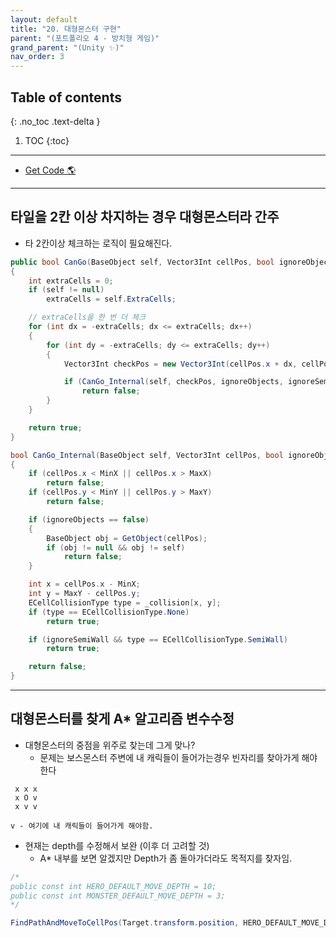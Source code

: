 ```yaml
---
layout: default
title: "20. 대형몬스터 구현"
parent: "(포트폴리오 4 - 방치형 게임)"
grand_parent: "(Unity ✨)"
nav_order: 3
---
```


## Table of contents
{: .no_toc .text-delta }

1. TOC
{:toc}

---

* [Get Code 🌎](https://github.com/Arthur880708/Unity.IncrementalGame.Example/tree/8)

---

## 타일을 2칸 이상 차지하는 경우 대형몬스터라 간주

* 타 2칸이상 체크하는 로직이 필요해진다.

```csharp
public bool CanGo(BaseObject self, Vector3Int cellPos, bool ignoreObjects = false, bool ignoreSemiWall = false)
{
    int extraCells = 0;
    if (self != null)
        extraCells = self.ExtraCells;

    // extraCells을 한 번 더 체크
    for (int dx = -extraCells; dx <= extraCells; dx++)
    {
        for (int dy = -extraCells; dy <= extraCells; dy++)
        {
            Vector3Int checkPos = new Vector3Int(cellPos.x + dx, cellPos.y + dy);

            if (CanGo_Internal(self, checkPos, ignoreObjects, ignoreSemiWall) == false)
                return false;
        }
    }

    return true;
}

bool CanGo_Internal(BaseObject self, Vector3Int cellPos, bool ignoreObjects = false, bool ignoreSemiWall = false)
{
    if (cellPos.x < MinX || cellPos.x > MaxX)
        return false;
    if (cellPos.y < MinY || cellPos.y > MaxY)
        return false;

    if (ignoreObjects == false)
    {
        BaseObject obj = GetObject(cellPos);
        if (obj != null && obj != self)
            return false;
    }

    int x = cellPos.x - MinX;
    int y = MaxY - cellPos.y;
    ECellCollisionType type = _collision[x, y];
    if (type == ECellCollisionType.None)
        return true;

    if (ignoreSemiWall && type == ECellCollisionType.SemiWall)
        return true;

    return false;
}
```

---

## 대형몬스터를 찾게 A* 알고리즘 변수수정

* 대형몬스터의 중점을 위주로 찾는데 그게 맞나?
    * 문제는 보스몬스터 주변에 내 캐릭들이 들어가는경우 빈자리를 찾아가게 해야한다

```
 x x x
 x O v
 x v v

v - 여기에 내 캐릭들이 들어가게 해야함.
```

* 현재는 depth를 수정해서 보완 (이후 더 고려할 것)
    * A* 내부를 보면 알겠지만 Depth가 좀 돌아가더라도 목적지를 찾자임.

```csharp
/*
public const int HERO_DEFAULT_MOVE_DEPTH = 10;
public const int MONSTER_DEFAULT_MOVE_DEPTH = 3;
*/

FindPathAndMoveToCellPos(Target.transform.position, HERO_DEFAULT_MOVE_DEPTH);
```
